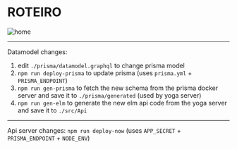 # ROTEIRO

![home](https://user-images.githubusercontent.com/9598261/34342795-463a193a-e9b3-11e7-8a75-213070e24221.png)

---

Datamodel changes:

1. edit `./prisma/datamodel.graphql` to change prisma model
1. `npm run deploy-prisma` to update prisma (uses `prisma.yml` + `PRISMA_ENDPOINT`)
1. `npm run gen-prisma` to fetch the new schema from the prisma docker server and save it to `./prisma/generated` (used by yoga server)
1. `npm run gen-elm` to generate the new elm api code from the yoga server and save it to `./src/Api`

---

Api server changes:
`npm run deploy-now` (uses `APP_SECRET` + `PRISMA_ENDPOINT` + `NODE_ENV`)
